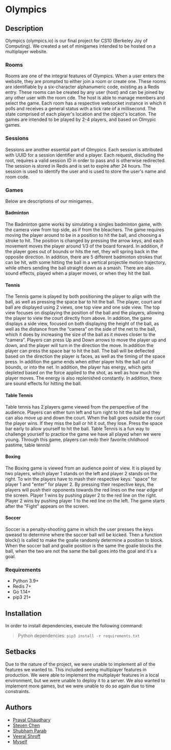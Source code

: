 # Olympics

## Description

Olympics (olympics.io) is our final project for CS10 (Berkeley Joy of Computing). We created a set of minigames intended to be hosted on a multiplayer website.

### Rooms

Rooms are one of the integral features of Olympics. When a user enters the website, they are prompted to either join a room or create one. These rooms are identifiable by a six-character alphanumeric code, existing as a Redis entry. These rooms can be created by any user (host) and can be joined by any other user with the room cde. The host is able to manage members and select the game. Each room has a respective websocket instance in which it polls and receives a general status with a tick rate of a millisecond. The state comprised of each player's location and the object's location. The games are intended to be played by 2-4 players, and based on Olmypic games.

### Sessions

Sessions are another essential part of Olmypics. Each session is attributed with UUID for a session identifier and a player. Each request, discluding the root, requires a valid session ID in order to pass and is otherwise redirected. The session is stored in Redis and is set to expire after 24 hours. The session is used to identify the user and is used to store the user's name and room code.

### Games

Below are descriptions of our minigames.

#### Badminton

The Badminton game works by simulating a singles badminton game, with the camera view from top side, as if from the bleachers. The game requires moving the player around to be in a position to hit the ball, and choosing a stroke to hit. The position is changed by pressing the arrow keys, and each movement moves the player around 1/3 of the board forward. In addition, if the player goes out of bounds or hits the net, they will spring back in the opposite direction. In addition, there are 5 different badminton strokes that can be hit, with some hitting the ball in a vertical projectile motion trajectory, while others sending the ball straight down as a smash. There are also sound effects, played when a player moves, or when they hit the ball.

#### Tennis

The Tennis game is played by both positioning the player to align with the ball, as well as pressing the space bar to hit the ball. The player, court and ball are displayed using 2 views, one top view and one side view. The top view focuses on displaying the position of the ball and the players, allowing the player to view the court directly from above. In addition, the game displays a side view, focused on both displaying the height of the ball, as well as the distance from the “camera” on the side of the net to the ball, which it does by increasing the size of the ball as it moves closer to the “camera”. Players can press Up and Down arrows to move the player up and down, and the player will turn in the direction the move. In addition the player can press the space bar to hit the ball. The ball will be deflected based on the direction the player is faces, as well as the timing of the space press. In addition the game ends when either player hits the ball out of bounds, or into the net. In addition, the player has energy, which gets depleted based on the force applied to the shot, as well as how much the player moves. The energy is also replenished constantly. In addition, there are sound effects for hitting the ball.

#### Table Tennis

Table tennis has 2 players game viewed from the perspective of the audience. Players can either turn left and turn right to hit the ball and they can also move up and down the court. When the ball goes outside the court the player wins. If they miss the ball or hit it out, they lose. Press the space bar early to allow yourself to hit the ball. Table Tennis is a fun way to challenge yourself to practice the game we have all played when we were young. Through this game, players can redo their favorite childhood pastime, table tennis!

#### Boxing

The Boxing game is viewed from an audience point of view. It is played by two players, which player 1 stands on the left and player 2 stands on the right. To win the players have to mash their respective keys: "space" for player 1 and "enter" for player 2. By pressing their respective keys, the players will push their opponents towards the red lines on the near edge of the screen. Player 1 wins by pushing player 2 to the red line on the right. Player 2 wins by pushing player 1 to the red line on the left. The game starts after the "Fight" appears on the screen.

#### Soccer

Soccer is a penalty-shooting game in which the user presses the keys qweasd to determine where the soccer ball will be kicked. Then a function block() is called to make the goalie randomly determine a position to block. When the soccer ball and goalie position is the same the goalie blocks the ball, when the two are not the same the ball goes into the goal and it's a goal.

### Requirements

- Python 3.9+
- Redis 7+
- Go 1.14+
- pip3 21+

## Installation

In order to install dependencies, execute the following command:

> Python dependencies: `pip3 install -r requirements.txt`

## Setbacks

Due to the nature of the project, we were unable to implement all of the features we wanted to. This included seeing multiplayer features in production. We were able to implement the multiplayer features in a local environment, but we were unable to deploy it to a server. We also wanted to implement more games, but we were unable to do so again due to time constraints.

## Authors

- [Praval Chaudhary](https://github.com/Chaudhary-Prval888)
- [Steven Chen](https://github.com/stevenchenhanwen)
- [Shubham Parab](https://github.com/Skparab1)
- [Veeral Shroff](https://github.com/veerals)
- [Myself](https://github.com/reb0und)
